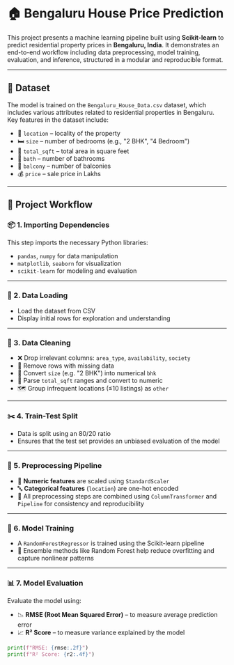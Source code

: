 # 🏠 Bengaluru House Price Prediction

This project presents a machine learning pipeline built using **Scikit-learn** to predict residential property prices in **Bengaluru, India**. It demonstrates an end-to-end workflow including data preprocessing, model training, evaluation, and inference, structured in a modular and reproducible format.

---

## 📁 Dataset

The model is trained on the `Bengaluru_House_Data.csv` dataset, which includes various attributes related to residential properties in Bengaluru. Key features in the dataset include:

- 📍 `location` – locality of the property  
- 🛏️ `size` – number of bedrooms (e.g., "2 BHK", "4 Bedroom")  
- 📐 `total_sqft` – total area in square feet  
- 🚿 `bath` – number of bathrooms  
- 🌇 `balcony` – number of balconies  
- 💰 `price` – sale price in Lakhs  

---

## 🧭 Project Workflow

### 📦 1. Importing Dependencies

This step imports the necessary Python libraries:
- `pandas`, `numpy` for data manipulation  
- `matplotlib`, `seaborn` for visualization  
- `scikit-learn` for modeling and evaluation  

---

### 📂 2. Data Loading

- Load the dataset from CSV  
- Display initial rows for exploration and understanding

---

### 🧹 3. Data Cleaning

- ❌ Drop irrelevant columns: `area_type`, `availability`, `society`  
- 🧼 Remove rows with missing data  
- 🔢 Convert `size` (e.g. "2 BHK") into numerical `bhk`  
- 📏 Parse `total_sqft` ranges and convert to numeric  
- 🗺️ Group infrequent locations (≤10 listings) as `other`  

---

### ✂️ 4. Train-Test Split

- Data is split using an 80/20 ratio  
- Ensures that the test set provides an unbiased evaluation of the model

---

### 🔧 5. Preprocessing Pipeline

- 🔢 **Numeric features** are scaled using `StandardScaler`  
- 🔤 **Categorical features** (`location`) are one-hot encoded  
- 🧱 All preprocessing steps are combined using `ColumnTransformer` and `Pipeline` for consistency and reproducibility

---

### 🧠 6. Model Training

- A `RandomForestRegressor` is trained using the Scikit-learn pipeline  
- 🌲 Ensemble methods like Random Forest help reduce overfitting and capture nonlinear patterns

---

### 📊 7. Model Evaluation

Evaluate the model using:
- 📉 **RMSE (Root Mean Squared Error)** – to measure average prediction error  
- 📈 **R² Score** – to measure variance explained by the model  

```python
print(f"RMSE: {rmse:.2f}")
print(f"R² Score: {r2:.4f}")
